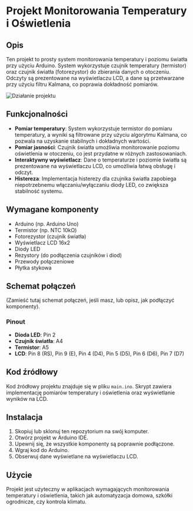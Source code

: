 # Projekt Monitorowania Temperatury i Oświetlenia

## Opis
Ten projekt to prosty system monitorowania temperatury i poziomu światła przy użyciu Arduino. System wykorzystuje czujnik temperatury (termistor) oraz czujnik światła (fotorezystor) do zbierania danych o otoczeniu. Odczyty są prezentowane na wyświetlaczu LCD, a dane są przetwarzane przy użyciu filtru Kalmana, co poprawia dokładność pomiarów.

![Działanie projektu](https://ibb.co/RCW7HnZ)

## Funkcjonalności
- **Pomiar temperatury**: System wykorzystuje termistor do pomiaru temperatury, a wyniki są filtrowane przy użyciu algorytmu Kalmana, co pozwala na uzyskanie stabilnych i dokładnych wartości.
- **Pomiar jasności**: Czujnik światła umożliwia monitorowanie poziomu oświetlenia w otoczeniu, co jest przydatne w różnych zastosowaniach.
- **Interaktywny wyświetlacz**: Dane o temperaturze i poziomie światła są prezentowane na wyświetlaczu LCD, co umożliwia łatwą obsługę i odczyt.
- **Histereza**: Implementacja histerezy dla czujnika światła zapobiega niepotrzebnemu włączaniu/wyłączaniu diody LED, co zwiększa stabilność systemu.

## Wymagane komponenty
- Arduino (np. Arduino Uno)
- Termistor (np. NTC 10kΩ)
- Fotorezystor (czujnik światła)
- Wyświetlacz LCD 16x2
- Diody LED
- Rezystory (do podłączenia czujników i diod)
- Przewody połączeniowe
- Płytka stykowa

## Schemat połączeń
(Zamieść tutaj schemat połączeń, jeśli masz, lub opisz, jak podłączyć komponenty).

### Pinout
- **Dioda LED**: Pin 2
- **Czujnik światła**: A4
- **Termistor**: A5
- **LCD**: Pin 8 (RS), Pin 9 (E), Pin 4 (D4), Pin 5 (D5), Pin 6 (D6), Pin 7 (D7)

## Kod źródłowy
Kod źródłowy projektu znajduje się w pliku `main.ino`. Skrypt zawiera implementację pomiarów temperatury i oświetlenia oraz wyświetlanie wyników na LCD.

## Instalacja
1. Skopiuj lub sklonuj ten repozytorium na swój komputer.
2. Otwórz projekt w Arduino IDE.
3. Upewnij się, że wszystkie komponenty są poprawnie podłączone.
4. Wgraj kod do Arduino.
5. Obserwuj dane wyświetlane na wyświetlaczu LCD.

## Użycie
Projekt jest użyteczny w aplikacjach wymagających monitorowania temperatury i oświetlenia, takich jak automatyzacja domowa, szkółki ogrodnicze, czy kontrola klimatu.


